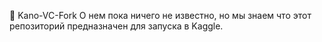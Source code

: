 💎 Kano-VC-Fork
О нем пока ничего не известно, но мы знаем что этот репозиторий предназначен для запуска в Kаggle.
